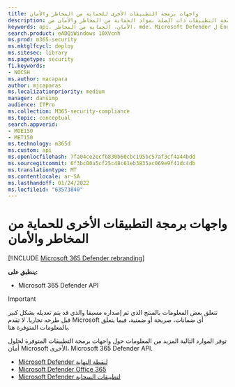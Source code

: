 ```yaml
---
title: واجهات برمجة التطبيقات الأخرى للحماية من المخاطر والأمان
description: عرض قائمة ب واجهات برمجة التطبيقات ذات الصلة بمواد الحماية من المخاطر والأمان من Microsoft.
keywords: api، الأمان، الحماية من المخاطر، mde، Microsoft Defender ل Endpoint، Microsoft Defender for Office 365، أمان تطبيق السحابة
search.product: eADQiWindows 10XVcnh
ms.prod: m365-security
ms.mktglfcycl: deploy
ms.sitesec: library
ms.pagetype: security
f1.keywords:
- NOCSH
ms.author: macapara
author: mjcaparas
ms.localizationpriority: medium
manager: dansimp
audience: ITPro
ms.collection: M365-security-compliance
ms.topic: conceptual
search.appverid:
- MOE150
- MET150
ms.technology: m365d
ms.custom: api
ms.openlocfilehash: 7fa04ce2ecfb830b60cbc195bc57af3cf4a44bdd
ms.sourcegitcommit: 6f3bc00a5cf25c48c61eb3835ac069e9f41dc4db
ms.translationtype: MT
ms.contentlocale: ar-SA
ms.lasthandoff: 01/24/2022
ms.locfileid: "63573840"
---
```

# <a name="other-security-and-threat-protection-apis"></a>واجهات برمجة التطبيقات الأخرى للحماية من المخاطر والأمان

[!INCLUDE [Microsoft 365 Defender rebranding](../includes/microsoft-defender.md)]

**ينطبق على:**

- Microsoft 365 Defender API

> [!IMPORTANT]
> تتعلق بعض المعلومات بالمنتج الذي تم إصداره مسبقا والذي قد يتم تعديله بشكل كبير قبل طرحه تجاريا. لا تقدم Microsoft أي ضمانات، صريحة أو ضمنية، فيما يتعلق بالمعلومات المتوفرة هنا.

توفر الموارد التالية المزيد من المعلومات حول واجهات برمجة التطبيقات المتوفرة لحلول أمان Microsoft الأخرى، Microsoft 365 Defender API.

- [Microsoft Defender لنقطة النهاية](/windows/security/threat-protection/microsoft-defender-atp/apis-intro)
- [Microsoft Defender Office 365](/office/office-365-management-api/)
- [Microsoft Defender لتطبيقات السحابة](/cloud-app-security/api-introduction)
